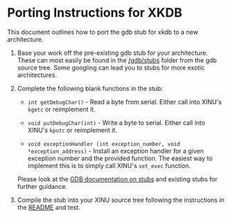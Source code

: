 # Porting Instructions for XKDB

This document outlines how to port the gdb stub for xkdb to a new architecture.

1. Base your work off the pre-existing gdb stub for your architecture. These
   can most easily be found in the [/gdb/stubs](https://sourceware.org/git/gitweb.cgi?p=binutils-gdb.git;a=tree;f=gdb/stubs;h=31b2f77e5e3b6d1758add0a876a2b51aa8a45026;hb=HEAD)
   folder from the gdb source tree. Some googling can lead you to stubs for
   more exotic architectures.

2. Complete the following blank functions in the stub:

   * `int getDebugChar()` - Read a byte from serial. Either call into
     XINU's `kgetc` or reimplement it.

   * `void putDebugChar(int)` - Write a byte to serial. Either call into
     XINU's `kputc` or reimplement it.

   * `void exceptionHandler (int exception_number, void *exception_address)` -
     Install an exception handler for a given exception number and the provided
     function. The easiest way to implement this is to simply call XINU's
     `set_evec` function.

   Please look at the [GDB documentation on stubs](https://sourceware.org/gdb/onlinedocs/gdb/Bootstrapping.html#Bootstrapping)
   and existing stubs for further guidance.

3. Compile the stub into your XINU source tree following the instructions in
   the [README](README.md) and test.